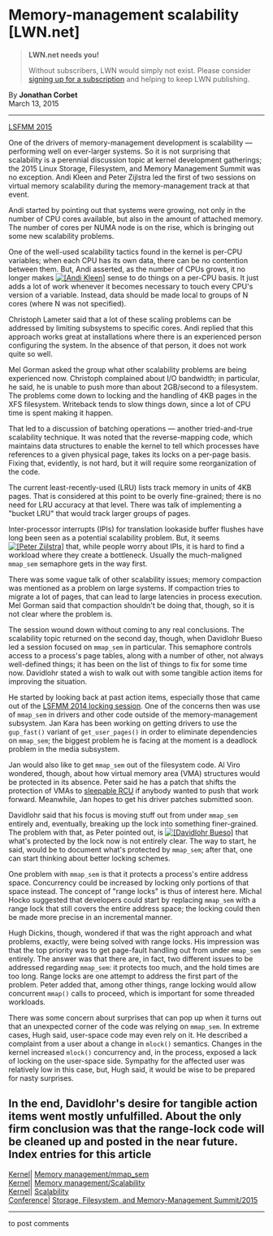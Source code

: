 # Memory-management scalability [LWN.net]

> **LWN.net needs you!**
> 
> Without subscribers, LWN would simply not exist. Please consider [signing up for a subscription](/Promo/nst-nag2/subscribe) and helping to keep LWN publishing. 

By **Jonathan Corbet**  
March 13, 2015 

* * *

[LSFMM 2015](/Articles/lsfmm2015/)

One of the drivers of memory-management development is scalability — performing well on ever-larger systems. So it is not surprising that scalability is a perennial discussion topic at kernel development gatherings; the 2015 Linux Storage, Filesystem, and Memory Management Summit was no exception. Andi Kleen and Peter Zijlstra led the first of two sessions on virtual memory scalability during the memory-management track at that event. 

Andi started by pointing out that systems were growing, not only in the number of CPU cores available, but also in the amount of attached memory. The number of cores per NUMA node is on the rise, which is bringing out some new scalability problems. 

One of the well-used scalability tactics found in the kernel is per-CPU variables; when each CPU has its own data, there can be no contention between them. But, Andi asserted, as the number of CPUs grows, it no longer makes [![\[Andi Kleen\]](https://static.lwn.net/images/conf/2015/lsfmm/AndiKleen-sm.jpg)](/Articles/636538/) sense to do things on a per-CPU basis. It just adds a lot of work whenever it becomes necessary to touch every CPU's version of a variable. Instead, data should be made local to groups of N cores (where N was not specified). 

Christoph Lameter said that a lot of these scaling problems can be addressed by limiting subsystems to specific cores. Andi replied that this approach works great at installations where there is an experienced person configuring the system. In the absence of that person, it does not work quite so well. 

Mel Gorman asked the group what other scalability problems are being experienced now. Christoph complained about I/O bandwidth; in particular, he said, he is unable to push more than about 2GB/second to a filesystem. The problems come down to locking and the handling of 4KB pages in the XFS filesystem. Writeback tends to slow things down, since a lot of CPU time is spent making it happen. 

That led to a discussion of batching operations — another tried-and-true scalability technique. It was noted that the reverse-mapping code, which maintains data structures to enable the kernel to tell which processes have references to a given physical page, takes its locks on a per-page basis. Fixing that, evidently, is not hard, but it will require some reorganization of the code. 

The current least-recently-used (LRU) lists track memory in units of 4KB pages. That is considered at this point to be overly fine-grained; there is no need for LRU accuracy at that level. There was talk of implementing a "bucket LRU" that would track larger groups of pages. 

Inter-processor interrupts (IPIs) for translation lookaside buffer flushes have long been seen as a potential scalability problem. But, it seems [![\[Peter Zijlstra\]](https://static.lwn.net/images/conf/2015/lsfmm/PeterZijlstra-sm.jpg)](/Articles/636539/) that, while people worry about IPIs, it is hard to find a workload where they create a bottleneck. Usually the much-maligned `mmap_sem` semaphore gets in the way first. 

There was some vague talk of other scalability issues; memory compaction was mentioned as a problem on large systems. If compaction tries to migrate a lot of pages, that can lead to large latencies in process execution. Mel Gorman said that compaction shouldn't be doing that, though, so it is not clear where the problem is. 

The session wound down without coming to any real conclusions. The scalability topic returned on the second day, though, when Davidlohr Bueso led a session focused on `mmap_sem` in particular. This semaphore controls access to a process's page tables, along with a number of other, not always well-defined things; it has been on the list of things to fix for some time now. Davidlohr stated a wish to walk out with some tangible action items for improving the situation. 

He started by looking back at past action items, especially those that came out of the [LSFMM 2014 locking session](/Articles/591978/). One of the concerns then was use of `mmap_sem` in drivers and other code outside of the memory-management subsystem. Jan Kara has been working on getting drivers to use the `gup_fast()` variant of `get_user_pages()` in order to eliminate dependencies on `mmap_sem`; the biggest problem he is facing at the moment is a deadlock problem in the media subsystem. 

Jan would also like to get `mmap_sem` out of the filesystem code. Al Viro wondered, though, about how virtual memory area (VMA) structures would be protected in its absence. Peter said he has a patch that shifts the protection of VMAs to [sleepable RCU](/Articles/202847/) if anybody wanted to push that work forward. Meanwhile, Jan hopes to get his driver patches submitted soon. 

Davidlohr said that his focus is moving stuff out from under `mmap_sem` entirely and, eventually, breaking up the lock into something finer-grained. The problem with that, as Peter pointed out, is [![\[Davidlohr Bueso\]](https://static.lwn.net/images/conf/2015/lsfmm/DavidlohrBueso-sm.jpg)](/Articles/636540/) that what's protected by the lock now is not entirely clear. The way to start, he said, would be to document what's protected by `mmap_sem`; after that, one can start thinking about better locking schemes. 

One problem with `mmap_sem` is that it protects a process's entire address space. Concurrency could be increased by locking only portions of that space instead. The concept of "range locks" is thus of interest here. Michal Hocko suggested that developers could start by replacing `mmap_sem` with a range lock that still covers the entire address space; the locking could then be made more precise in an incremental manner. 

Hugh Dickins, though, wondered if that was the right approach and what problems, exactly, were being solved with range locks. His impression was that the top priority was to get page-fault handling out from under `mmap_sem` entirely. The answer was that there are, in fact, two different issues to be addressed regarding `mmap_sem`: it protects too much, and the hold times are too long. Range locks are one attempt to address the first part of the problem. Peter added that, among other things, range locking would allow concurrent `mmap()` calls to proceed, which is important for some threaded workloads. 

There was some concern about surprises that can pop up when it turns out that an unexpected corner of the code was relying on `mmap_sem`. In extreme cases, Hugh said, user-space code may even rely on it. He described a complaint from a user about a change in `mlock()` semantics. Changes in the kernel increased `mlock()` concurrency and, in the process, exposed a lack of locking on the user-space side. Sympathy for the affected user was relatively low in this case, but, Hugh said, it would be wise to be prepared for nasty surprises. 

In the end, Davidlohr's desire for tangible action items went mostly unfulfilled. About the only firm conclusion was that the range-lock code will be cleaned up and posted in the near future.  
Index entries for this article  
---  
[Kernel](/Kernel/Index)| [Memory management/mmap_sem](/Kernel/Index#Memory_management-mmap_sem)  
[Kernel](/Kernel/Index)| [Memory management/Scalability](/Kernel/Index#Memory_management-Scalability)  
[Kernel](/Kernel/Index)| [Scalability](/Kernel/Index#Scalability)  
[Conference](/Archives/ConferenceIndex/)| [Storage, Filesystem, and Memory-Management Summit/2015](/Archives/ConferenceIndex/#Storage_Filesystem_and_Memory-Management_Summit-2015)  
  


* * *

to post comments 
